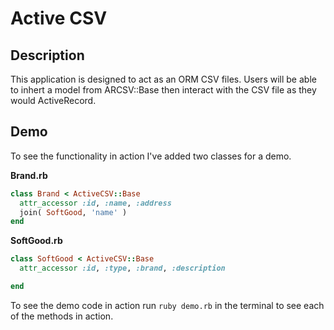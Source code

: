 # Active CSV


## Description

This application is designed to act as an ORM CSV files. Users will be able to inhert a model from ARCSV::Base then interact with the CSV file as they would ActiveRecord.

## Demo

To see the functionality in action I've added two classes for a demo. 

**Brand.rb**
```ruby
class Brand < ActiveCSV::Base
  attr_accessor :id, :name, :address
  join( SoftGood, 'name' )
end
```
**SoftGood.rb**
```ruby
class SoftGood < ActiveCSV::Base
  attr_accessor :id, :type, :brand, :description

end
```

To see the demo code in action run `ruby demo.rb` in the terminal to see each of the methods in action.


